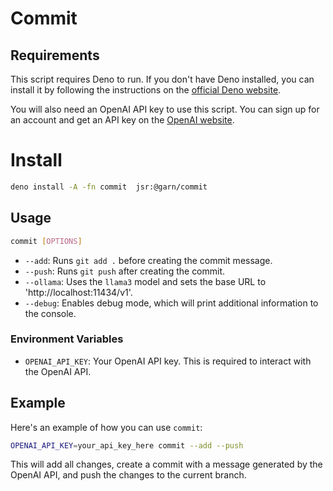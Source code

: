 # Commit

## Requirements

This script requires Deno to run. If you don't have Deno installed, you can install it by following the instructions on the [official Deno website](https://deno.land/).

You will also need an OpenAI API key to use this script. You can sign up for an account and get an API key on the [OpenAI website](https://platform.openai.com/).

# Install

```sh
deno install -A -fn commit  jsr:@garn/commit
```

## Usage

```sh
commit [OPTIONS]
```

- `--add`: Runs `git add .` before creating the commit message.
- `--push`: Runs `git push` after creating the commit.
- `--ollama`: Uses the `llama3` model and sets the base URL to 'http://localhost:11434/v1'.
- `--debug`: Enables debug mode, which will print additional information to the console.

### Environment Variables

- `OPENAI_API_KEY`: Your OpenAI API key. This is required to interact with the OpenAI API.

## Example

Here's an example of how you can use `commit`:

```sh
OPENAI_API_KEY=your_api_key_here commit --add --push
```

This will add all changes, create a commit with a message generated by the OpenAI API, and push the changes to the current branch.